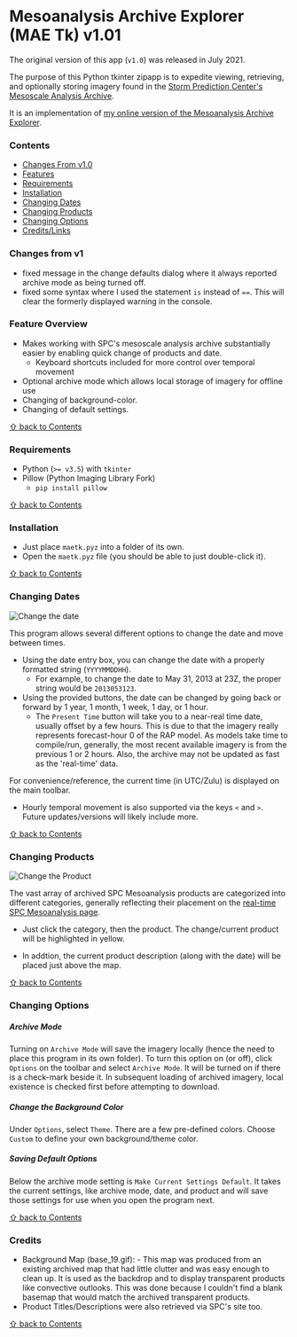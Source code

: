 # Mesoanalysis Archive Explorer (MAE Tk) v1.01

The original version of this app (`v1.0`) was released in July 2021.

The purpose of this Python tkinter zipapp is to expedite viewing, retrieving, and optionally storing imagery found in the [Storm Prediction Center's](https://spc.noaa.gov) [Mesoscale Analysis Archive](https://www.spc.noaa.gov/exper/ma_archive/).

It is an implementation of [my online version of the Mesoanalysis Archive Explorer](https://ksgwxfan.github.io/mae/index.html).

### Contents
* [Changes From v1.0](#changes-from-v1)
* [Features](#feature-overview)
* [Requirements](#requirements)
* [Installation](#installation)
* [Changing Dates](#changing-dates)
* [Changing Products](#changing-products)
* [Changing Options](#changing-options)
* [Credits/Links](#credits)

### Changes from v1
- fixed message in the change defaults dialog where it always reported archive mode as being turned off.
- fixed some syntax where I used the statement `is` instead of `==`. This will clear the formerly displayed warning in the console.

### Feature Overview

- Makes working with SPC's mesoscale analysis archive substantially easier by enabling quick change of products and date.
  - Keyboard shortcuts included for more control over temporal movement
- Optional archive mode which allows local storage of imagery for offline use
- Changing of background-color.
- Changing of default settings.

[&#8679; back to Contents](#contents)

### Requirements

- Python (`>= v3.5`) with `tkinter`
- Pillow (Python Imaging Library Fork)
  - `pip install pillow`

[&#8679; back to Contents](#contents)

### Installation

- Just place `maetk.pyz` into a folder of its own.
- Open the `maetk.pyz` file (you should be able to just double-click it).

[&#8679; back to Contents](#contents)

### Changing Dates

![Change the date](https://ksgwxfan.github.io/mae/project_resources/v01_change_date.gif)

This program allows several different options to change the date and move between times.
- Using the date entry box, you can change the date with a properly formatted string (`YYYYMMDDHH`).
  - For example, to change the date to May 31, 2013 at 23Z, the proper string would be `2013053123`.
- Using the provided buttons, the date can be changed by going back or forward by 1 year, 1 month, 1 week, 1 day, or 1 hour.
  - The `Present Time` button will take you to a near-real time date, usually offset by a few hours. This is due to that the imagery really represents forecast-hour 0 of the RAP model. As models take time to compile/run, generally, the most recent available imagery is from the previous 1 or 2 hours. Also, the archive may not be updated as fast as the 'real-time' data.

For convenience/reference, the current time (in UTC/Zulu) is displayed on the main toolbar.

- Hourly temporal movement is also supported via the keys `<` and `>`. Future updates/versions will likely include more.

[&#8679; back to Contents](#contents)

### Changing Products

![Change the Product](https://ksgwxfan.github.io/mae/project_resources/v01_change_products.png)

The vast array of archived SPC Mesoanalysis products are categorized into different categories, generally reflecting their placement on the [real-time SPC Mesoanalysis page](https://www.spc.noaa.gov/exper/mesoanalysis/new/viewsector.php?sector=19).

- Just click the category, then the product. The change/current product will be highlighted in yellow.

- In addtion, the current product description (along with the date) will be placed just above the map.

[&#8679; back to Contents](#contents)

### Changing Options

##### Archive Mode

Turning on `Archive Mode` will save the imagery locally (hence the need to place this program in its own folder). To turn this option on (or off), click `Options` on the toolbar and select `Archive Mode`. It will be turned on if there is a check-mark beside it. In subsequent loading of archived imagery, local existence is checked first before attempting to download.

##### Change the Background Color

Under `Options`, select `Theme`. There are a few pre-defined colors. Choose `Custom` to define your own background/theme color.

##### Saving Default Options

Below the archive mode setting is `Make Current Settings Default`. It takes the current settings, like archive mode, date, and product and will save those settings for use when you open the program next.

[&#8679; back to Contents](#contents)

### Credits

- Background Map (base_19.gif): [](https://www.spc.noaa.gov) - This map was produced from an existing archived map that had little clutter and was easy enough to clean up. It is used as the backdrop and to display transparent products like convective outlooks. This was done because I couldn't find a blank basemap that would match the archived transparent products.
- Product Titles/Descriptions were also retrieved via SPC's site too.

[&#8679; back to Contents](#contents)

